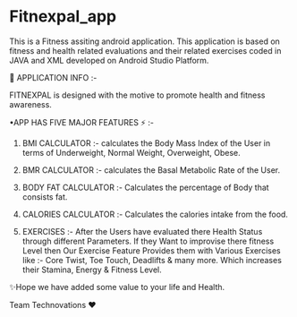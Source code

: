 # Fitnexpal_app
This is a Fitness assiting android application.
This application is based on fitness and health related evaluations and their related exercises coded in JAVA and XML developed on Android Studio Platform.

📌 APPLICATION INFO :-

FITNEXPAL is designed with the motive to promote health and fitness awareness.

•APP HAS FIVE MAJOR FEATURES ⚡ :-
1. BMI CALCULATOR :- calculates the Body Mass Index of the User in terms of Underweight, Normal Weight, Overweight, Obese.

2. BMR CALCULATOR :- calculates the Basal Metabolic Rate of the User.

3. BODY FAT CALCULATOR :- Calculates the percentage of Body that consists fat.

4. CALORIES CALCULATOR :- Calculates the calories intake from the food.

5. EXERCISES :- After the Users have evaluated there Health Status through different Parameters. If they Want to improvise there fitness Level then Our Exercise Feature Provides them with Various Exercises like :- Core Twist, Toe Touch, Deadlifts & many more. Which increases their Stamina, Energy & Fitness Level.

✨Hope we have added some value to your life and Health.

Team Technovations ❤
